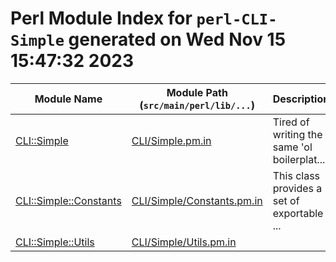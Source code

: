 # Perl Module Index for `perl-CLI-Simple` generated on Wed Nov 15 15:47:32 2023

| Module Name | Module Path (`src/main/perl/lib/...`) | Description |
| ----------- | ----------- | ----------- |
| [CLI::Simple](src/main/perl/lib/CLI/Simple/README.md) | [CLI/Simple.pm.in](src/main/perl/lib/CLI/Simple.pm.in) | Tired of writing the same 'ol boilerplat... |
| [CLI::Simple::Constants](src/main/perl/lib/CLI/Simple/Constants/README.md) | [CLI/Simple/Constants.pm.in](src/main/perl/lib/CLI/Simple/Constants.pm.in) | This class provides a set of exportable ... |
| [CLI::Simple::Utils](src/main/perl/lib/CLI/Simple/Utils/README.md) | [CLI/Simple/Utils.pm.in](src/main/perl/lib/CLI/Simple/Utils.pm.in) |  |

